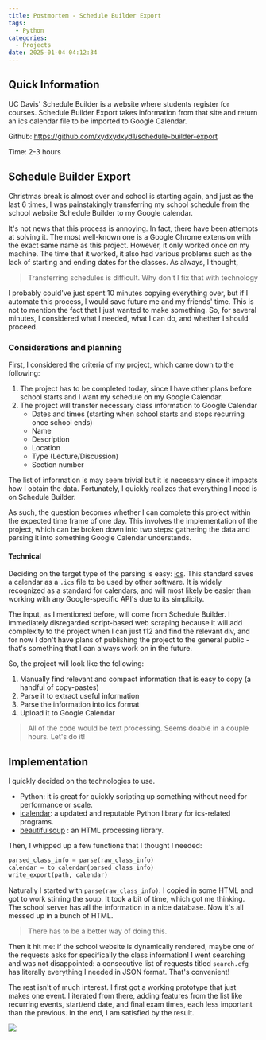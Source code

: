 ```yaml
---
title: Postmortem - Schedule Builder Export
tags:
  - Python
categories:
  - Projects
date: 2025-01-04 04:12:34
---
```



## Quick Information

UC Davis' Schedule Builder is a website where students register for courses.
Schedule Builder Export takes information from that site and return an ics
calendar file to be imported to Google Calendar.

Github: https://github.com/xydxydxyd1/schedule-builder-export

Time: 2-3 hours

## Schedule Builder Export

Christmas break is almost over and school is starting again, and just as the
last 6 times, I was painstakingly transferring my school schedule from the
school website Schedule Builder to my Google calendar.

It's not news that this process is annoying. In fact, there have been attempts
at solving it. The most well-known one is a Google Chrome extension with the
exact same name as this project. However, it only worked once on my machine.
The time that it worked, it also had various problems such as the lack of
starting and ending dates for the classes. As always, I thought,

> Transferring schedules is difficult. Why don't I fix that with technology

I probably could've just spent 10 minutes copying everything over, but if I
automate this process, I would save future me and my friends' time. This is not
to mention the fact that I just wanted to make something. So, for several
minutes, I considered what I needed, what I can do, and whether I should
proceed.

### Considerations and planning

First, I considered the criteria of my project, which came down to the
following:
1. The project has to be completed today, since I have other plans before school
   starts and I want my schedule on my Google Calendar.
2. The project will transfer necessary class information to Google Calendar
    + Dates and times (starting when school starts and stops recurring once
      school ends)
    + Name
    + Description
    + Location
    + Type (Lecture/Discussion)
    + Section number

The list of information is may seem trivial but it is necessary since it impacts
how I obtain the data. Fortunately, I quickly realizes that everything I need is
on Schedule Builder.

As such, the question becomes whether I can complete this project within the
expected time frame of one day. This involves the implementation of the project,
which can be broken down into two steps: gathering the data and parsing it into
something Google Calendar understands.

#### Technical

Deciding on the target type of the parsing is easy:
[ics](https://icalendar.org/RFC-Specifications/iCalendar-RFC-5545/). This
standard saves a calendar as a `.ics` file to be used by other software. It is
widely recognized as a standard for calendars, and will most likely be easier
than working with any Google-specific API's due to its simplicity.

The input, as I mentioned before, will come from Schedule Builder. I immediately
disregarded script-based web scraping because it will add complexity to the
project when I can just f12 and find the relevant div, and for now I don't have
plans of publishing the project to the general public - that's something that I
can always work on in the future.

So, the project will look like the following:
1. Manually find relevant and compact information that is easy to copy (a
   handful of copy-pastes)
2. Parse it to extract useful information
3. Parse the information into ics format
4. Upload it to Google Calendar

> All of the code would be text processing. Seems doable in a couple hours. Let's
> do it!

## Implementation

I quickly decided on the technologies to use.
* Python: it is great for quickly scripting up something without need for
  performance or scale.
* [icalendar](https://icalendar.readthedocs.io/en/latest/index.html): a updated
  and reputable Python library for ics-related programs.
* [beautifulsoup](https://beautiful-soup-4.readthedocs.io/en/latest/) : an HTML
  processing library.

Then, I whipped up a few functions that I thought I needed:
```py
parsed_class_info = parse(raw_class_info)
calendar = to_calendar(parsed_class_info)
write_export(path, calendar)
```

Naturally I started with `parse(raw_class_info)`. I copied in some HTML and got
to work stirring the soup. It took a bit of time, which got me thinking. The
school server has all the information in a nice database. Now it's all messed up
in a bunch of HTML.

> There has to be a better way of doing this.

Then it hit me: if the school website is dynamically rendered, maybe one of the
requests asks for specifically the class information! I went searching and was
not disappointed: a consecutive list of requests titled `search.cfg` has
literally everything I needed in JSON format. That's convenient!

The rest isn't of much interest. I first got a working prototype that just makes
one event. I iterated from there, adding features from the list like recurring
events, start/end date, and final exam times, each less important than the
previous. In the end, I am satisfied by the result.

![](result.png)
